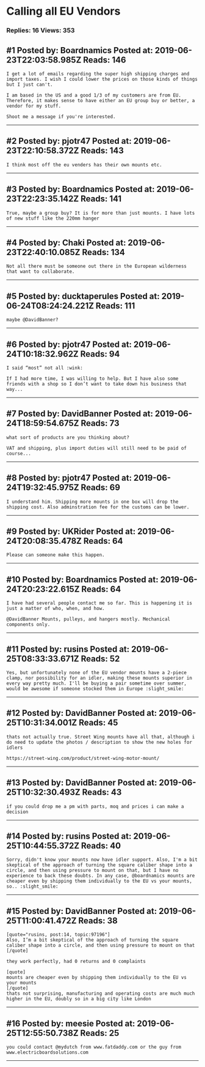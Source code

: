 # Calling all EU Vendors

### Replies: 16 Views: 353

## \#1 Posted by: Boardnamics Posted at: 2019-06-23T22:03:58.985Z Reads: 146

```
I get a lot of emails regarding the super high shipping charges and import taxes. I wish I could lower the prices on those kinds of things but I just can't.

I am based in the US and a good 1/3 of my customers are from EU. Therefore, it makes sense to have either an EU group buy or better, a vendor for my stuff.

Shoot me a message if you're interested.
```

---
## \#2 Posted by: pjotr47 Posted at: 2019-06-23T22:10:58.372Z Reads: 143

```
I think most off the eu venders has their own mounts etc.
```

---
## \#3 Posted by: Boardnamics Posted at: 2019-06-23T22:23:35.142Z Reads: 141

```
True, maybe a group buy? It is for more than just mounts. I have lots of new stuff like the 220mm hanger
```

---
## \#4 Posted by: Chaki Posted at: 2019-06-23T22:40:10.085Z Reads: 134

```
Not all there must be someone out there in the European wilderness that want to collaborate.
```

---
## \#5 Posted by: ducktaperules Posted at: 2019-06-24T08:24:24.221Z Reads: 111

```
maybe @DavidBanner?
```

---
## \#6 Posted by: pjotr47 Posted at: 2019-06-24T10:18:32.962Z Reads: 94

```
I said “most” not all :wink: 

If I had more time, I was willing to help. But I have also some friends with a shop so I don’t want to take down his business that way...
```

---
## \#7 Posted by: DavidBanner Posted at: 2019-06-24T18:59:54.675Z Reads: 73

```
what sort of products are you thinking about?

VAT and shipping, plus import duties will still need to be paid of course...
```

---
## \#8 Posted by: pjotr47 Posted at: 2019-06-24T19:32:45.975Z Reads: 69

```
I understand him. Shipping more mounts in one box will drop the shipping cost. Also adminstration fee for the customs can be lower.
```

---
## \#9 Posted by: UKRider Posted at: 2019-06-24T20:08:35.478Z Reads: 64

```
Please can someone make this happen.
```

---
## \#10 Posted by: Boardnamics Posted at: 2019-06-24T20:23:22.615Z Reads: 64

```
I have had several people contact me so far. This is happening it is just a matter of who, when, and how.

@DavidBanner Mounts, pulleys, and hangers mostly. Mechanical components only.
```

---
## \#11 Posted by: rusins Posted at: 2019-06-25T08:33:33.671Z Reads: 52

```
Yes, but unfortunately none of the EU vendor mounts have a 2-piece clamp, nor possibility for an idler, making these mounts superior in every way pretty much. I'll be buying a pair sometime over summer, would be awesome if someone stocked them in Europe :slight_smile:
```

---
## \#12 Posted by: DavidBanner Posted at: 2019-06-25T10:31:34.001Z Reads: 45

```
thats not actually true. Street Wing mounts have all that, although i do need to update the photos / description to show the new holes for idlers

https://street-wing.com/product/street-wing-motor-mount/
```

---
## \#13 Posted by: DavidBanner Posted at: 2019-06-25T10:32:30.493Z Reads: 43

```
if you could drop me a pm with parts, moq and prices i can make a decision
```

---
## \#14 Posted by: rusins Posted at: 2019-06-25T10:44:55.372Z Reads: 40

```
Sorry, didn't know your mounts now have idler support. Also, I'm a bit skeptical of the approach of turning the square caliber shape into a circle, and then using pressure to mount on that, but I have no experience to back these doubts. In any case, @boardnamics mounts are cheaper even by shipping them individually to the EU vs your mounts, so.. :slight_smile:
```

---
## \#15 Posted by: DavidBanner Posted at: 2019-06-25T11:00:41.472Z Reads: 38

```
[quote="rusins, post:14, topic:97196"]
Also, I’m a bit skeptical of the approach of turning the square caliber shape into a circle, and then using pressure to mount on that
[/quote]

they work perfectly, had 0 returns and 0 complaints

[quote]
mounts are cheaper even by shipping them individually to the EU vs your mounts
[/quote]
thats not surprising, manufacturing and operating costs are much much higher in the EU, doubly so in a big city like London
```

---
## \#16 Posted by: meesie Posted at: 2019-06-25T12:55:50.738Z Reads: 25

```
you could contact @mydutch from www.fatdaddy.com or the guy from www.electricboardsolutions.com
```

---
